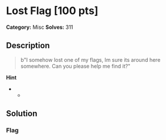 # Lost Flag [100 pts]

**Category:** Misc
**Solves:** 311

## Description
>b"I somehow lost one of my flags, Im sure its around here somewhere. Can you please help me find it?"

**Hint**
* -

## Solution

### Flag

